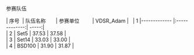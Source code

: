 参赛队伍


| 序号   | 队伍名称        | 参赛单位          | VDSR_Adam |  
| 1  |------------- |:-------------:| -----:|  
| 2  | Set5      | 37.53      | 37.58 |  
| 3  | Set14     | 33.03      | 33.00 |  
| 4  | BSD100    | 31.90      | 31.87 |  
